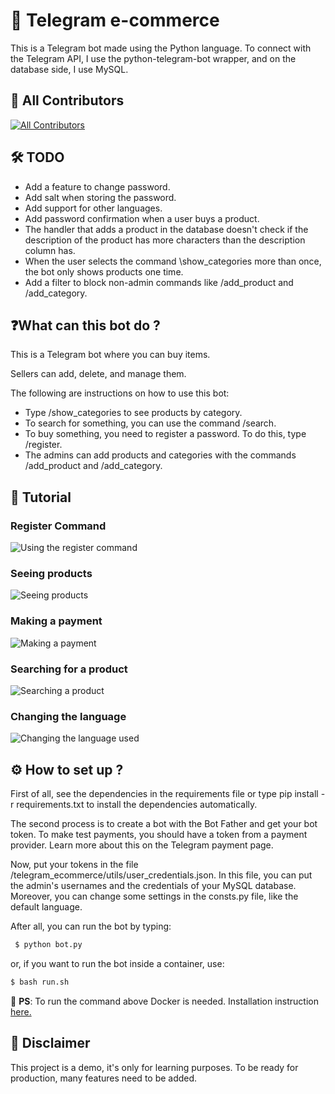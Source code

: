 # 🤖 Telegram e-commerce

This is a Telegram bot made using the Python language. To connect with the Telegram API, I use the python-telegram-bot wrapper, and on the database side, I use MySQL.
## 💖 All Contributors

<a href="https://github.com/raulpy271/telegram_ecommerce/graphs/contributors">
 <img alt="All Contributors" src="https://contrib.rocks/image?repo=raulpy271/telegram_ecommerce"/>
</a>

## 🛠️ TODO

- Add a feature to change password.
- Add salt when storing the password.
- Add support for other languages.
- Add password confirmation when a user buys a product.
- The handler that adds a product in the database doesn't check if the description of the product has more characters than the description column has.
- When the user selects the command \show_categories more than once, the bot only shows products one time.
- Add a filter to block non-admin commands like /add_product and /add_category.

## ❓What can this bot do ?

This is a Telegram bot where you can buy items.

Sellers can add, delete, and manage them.

The following are instructions on how to use this bot:

- Type /show_categories to see products by category.
- To search for something, you can use the command /search.
- To buy something, you need to register a password. To do this, type /register.
- The admins can add products and categories with the commands /add_product and /add_category.

## 🚸 Tutorial

### Register Command

![Using the register command](./assets/register_command.gif)

### Seeing products

![Seeing products](./assets/show_categories_command.gif)

### Making a payment

![Making a payment](./assets/payment.gif)

### Searching for a product

![Searching a product](./assets/search.gif)

### Changing the language

![Changing the language used](./assets/changing_the_language.gif)

## ⚙️ How to set up ?

First of all, see the dependencies in the requirements file or type pip install -r requirements.txt to install the dependencies automatically.

The second process is to create a bot with the Bot Father and get your bot token. To make test payments, you should have a token from a payment provider. Learn more about this on the Telegram payment page.

Now, put your tokens in the file /telegram_ecommerce/utils/user_credentials.json. In this file, you can put the admin's usernames and the credentials of your MySQL database. Moreover, you can change some settings in the consts.py file, like the default language.

After all, you can run the bot by typing:

```sh
 $ python bot.py
```

or, if you want to run the bot inside a container, use:

```sh
$ bash run.sh
```

📌 **PS**: To run the command above Docker is needed. Installation instruction [here.](https://docs.docker.com/engine/install/)

## 🛑 Disclaimer

This project is a demo, it's only for learning purposes. To be ready for production, many features need to be added.


